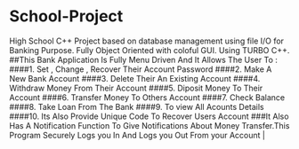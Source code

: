 # School-Project
High School C++ Project based on database management using file I/O for Banking Purpose. 
Fully Object Oriented with coloful  GUI. Using TURBO C++.
##This Bank Application Is Fully Menu Driven And It Allows The User To :  
####1. Set , Change , Recover Their Account Password 
####2. Make A New Bank Account
####3. Delete Their An Existing Account 
####4. Withdraw Money From Their Account
####5. Diposit Money To Their Account 
####6. Transfer Money To Others Account 
####7. Check Balance 
####8. Take Loan From The Bank 
####9. To view All Acounts Details 
####10. Its Also Provide Unique Code To Recover Users Account
###It Also Has A Notification Function To Give Notifications About Money Transfer.This Program Securely Logs you In And Logs you Out From  your Account |
